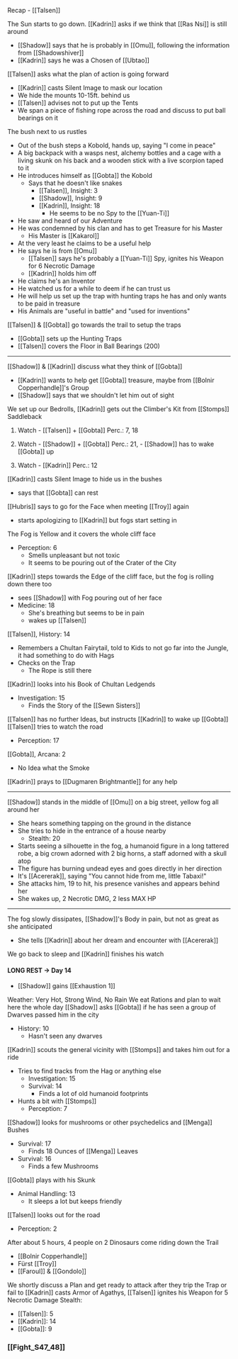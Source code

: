 Recap - [[Talsen]]

The Sun starts to go down.
[[Kadrin]] asks if we think that [[Ras Nsi]] is still around
- [[Shadow]] says that he is probably in [[Omu]], following the information from [[Shadowshiver]]
- [[Kadrin]] says he was a Chosen of [[Ubtao]]

[[Talsen]] asks what the plan of action is going forward
- [[Kadrin]] casts Silent Image to mask our location
- We hide the mounts 10-15ft. behind us 
- [[Talsen]] advises not to put up the Tents
- We span a piece of fishing rope across the road and discuss to put ball bearings on it

The bush next to us rustles
- Out of the bush steps a Kobold, hands up, saying "I come in peace"
- A big backpack with a wasps nest, alchemy bottles and a cage with a living skunk on his back and a wooden stick with a live scorpion taped to it
- He introduces himself as [[Gobta]] the Kobold
	- Says that he doesn't like snakes
		- [[Talsen]], Insight: 3
		- [[Shadow]], Insight: 9
		- [[Kadrin]], Insight: 18
			- He seems to be no Spy to the [[Yuan-Ti]]
- He saw and heard of our Adventure
- He was condemned by his clan and has to get Treasure for his Master
	- His Master is [[Kakarol]]
- At the very least he claims to be a useful help
- He says he is from [[Omu]]
	- [[Talsen]] says he's probably a [[Yuan-Ti]] Spy, ignites his Weapon for 6 Necrotic Damage
	- [[Kadrin]] holds him off
- He claims he's an Inventor
- He watched us for a while to deem if he can trust us
- He will help us set up the trap with hunting traps he has and only wants to be paid in treasure
- His Animals are "useful in battle" and "used for inventions"

[[Talsen]] & [[Gobta]] go towards the trail to setup the traps
- [[Gobta]] sets up the Hunting Traps
- [[Talsen]] covers the Floor in Ball Bearings (200)

---
[[Shadow]] & [[Kadrin]] discuss what they think of [[Gobta]]
- [[Kadrin]] wants to help get [[Gobta]] treasure, maybe from [[Bolnir Copperhandle]]'s Group
- [[Shadow]] says that we shouldn't let him out of sight

We set up our Bedrolls, [[Kadrin]] gets out the Climber's Kit from [[Stomps]] Saddleback

1. Watch - [[Talsen]] + [[Gobta]]
Perc.: 7, 18

1. Watch - [[Shadow]] + [[Gobta]]
Perc.: 21, -
[[Shadow]] has to wake [[Gobta]] up
3. Watch -  [[Kadrin]]
Perc.: 12

[[Kadrin]] casts Silent Image to hide us in the bushes
- says that [[Gobta]] can rest

[[Hubris]] says to go for the Face when meeting [[Troy]] again
- starts apologizing to [[Kadrin]] but fogs start setting in

The Fog is Yellow and it covers the whole cliff face
- Perception: 6
	- Smells unpleasant but not toxic
	- It seems to be pouring out of the Crater of the City

[[Kadrin]] steps towards the Edge of the cliff face, but the fog is rolling down there too
-  sees [[Shadow]] with Fog pouring out of her face
- Medicine: 18
	- She's breathing but seems to be in pain
	- wakes up [[Talsen]]

[[Talsen]], History: 14
- Remembers a Chultan Fairytail, told to Kids to not go far into the Jungle, it had something to do with Hags
- Checks on the Trap
	- The Rope is still there

[[Kadrin]] looks into his Book of Chultan Ledgends
- Investigation: 15
	- Finds the Story of the [[Sewn Sisters]]

[[Talsen]] has no further Ideas, but instructs [[Kadrin]] to wake up [[Gobta]]
[[Talsen]] tries to watch the road
-  Perception: 17

[[Gobta]], Arcana: 2
- No Idea what the Smoke

[[Kadrin]] prays to [[Dugmaren Brightmantle]] for any help

---
[[Shadow]] stands in the middle of [[Omu]] on a big street, yellow fog all around her
- She hears something tapping on the ground in the distance
- She tries to hide in the entrance of a house nearby
	- Stealth: 20
- Starts seeing a silhouette in the fog, a humanoid figure in a long tattered robe, a big crown adorned with 2 big horns, a staff adorned with a skull atop
- The figure has burning undead eyes and goes directly in her direction
- It's [[Acererak]], saying "You cannot hide from me, little Tabaxi!"
- She attacks him, 19 to hit, his presence vanishes and appears behind her
- She wakes up, 2 Necrotic DMG, 2 less MAX HP
---
The fog slowly dissipates, [[Shadow]]'s Body in pain, but not as great as she anticipated
- She tells [[Kadrin]] about her dream and encounter with [[Acererak]]

We go  back to sleep and [[Kadrin]] finishes his watch

#### LONG REST -> Day 14
- [[Shadow]] gains [[Exhaustion 1]]
 
Weather: Very Hot, Strong Wind, No Rain
We eat Rations and plan to wait here the whole day
[[Shadow]] asks [[Gobta]] if he has seen a group of Dwarves passed him in the city
- History: 10
	- Hasn't seen any dwarves

[[Kadrin]] scouts the general vicinity with [[Stomps]] and takes him out for a ride
- Tries to find tracks from the Hag or anything else
	- Investigation: 15
	- Survival: 14
		- Finds a lot of old humanoid footprints
- Hunts a bit with [[Stomps]]
	- Perception: 7

[[Shadow]] looks for mushrooms or other psychedelics and [[Menga]] Bushes
- Survival: 17
	- Finds 18 Ounces of [[Menga]] Leaves
 - Survival: 16
	 - Finds a few Mushrooms

[[Gobta]] plays with his Skunk
- Animal Handling: 13
	- It sleeps a lot but keeps friendly

[[Talsen]] looks out for the road
- Perception: 2

After about 5 hours, 4 people on 2 Dinosaurs come riding down the Trail 
- [[Bolnir Copperhandle]]
- Fürst [[Troy]]
- [[Faroul]] & [[Gondolo]]

We shortly discuss a Plan and get ready to attack after they trip the Trap or fail to
[[Kadrin]] casts Armor of Agathys, [[Talsen]] ignites his Weapon for 5 Necrotic Damage
Stealth:
- [[Talsen]]: 5
- [[Kadrin]]: 14
- [[Gobta]]: 9

### [[Fight_S47_48]]